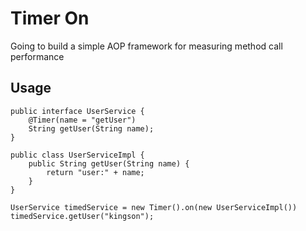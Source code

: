 # Timer On
Going to build a simple AOP framework for measuring method call performance


## Usage

    public interface UserService {
        @Timer(name = "getUser")
        String getUser(String name);
    }

    public class UserServiceImpl {
        public String getUser(String name) {
            return "user:" + name;
        }
    }

    UserService timedService = new Timer().on(new UserServiceImpl())
    timedService.getUser("kingson");